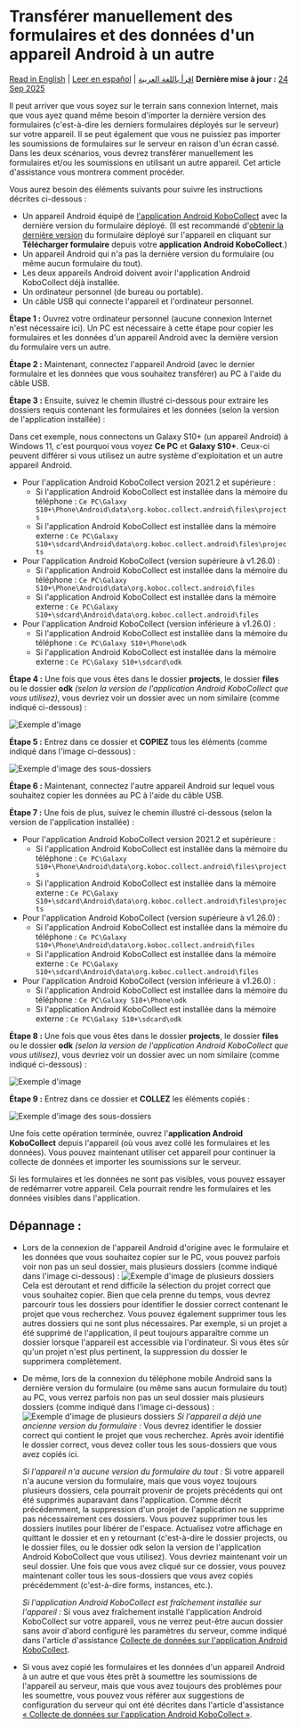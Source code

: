# Transférer manuellement des formulaires et des données d'un appareil Android à un autre
<a href="../transferring_forms.html">Read in English</a> | <a href="../es/transferring_forms.html">Leer en español</a> | <a href="../ar/transferring_forms.html">اقرأ باللغة العربية</a>
**Dernière mise à jour :** <a href="https://github.com/kobotoolbox/docs/blob/7def5f54e2441b05b4a2163e682bdd146fa781e1/source/transferring_forms.md" class="reference">24 Sep 2025</a>

Il peut arriver que vous soyez sur le terrain sans connexion Internet, mais que vous ayez quand même besoin d'importer la dernière version des formulaires (c'est-à-dire les derniers formulaires déployés sur le serveur) sur votre appareil. Il se peut également que vous ne puissiez pas importer les soumissions de formulaires sur le serveur en raison d'un écran cassé. Dans les deux scénarios, vous devrez transférer manuellement les formulaires et/ou les soumissions en utilisant un autre appareil. Cet article d'assistance vous montrera comment procéder.

Vous aurez besoin des éléments suivants pour suivre les instructions décrites ci-dessous :

-   Un appareil Android équipé de [l'application Android KoboCollect](kobocollect_on_android_latest.md) avec la dernière version du formulaire déployé. (Il est recommandé d'[obtenir la dernière version](https://support.kobotoolbox.org/fr/data_collection_kobocollect.html#downloading-forms) du formulaire déployé sur l'appareil en cliquant sur **Télécharger formulaire** depuis votre **application Android KoboCollect**.)
-   Un appareil Android qui n'a pas la dernière version du formulaire (ou même aucun formulaire du tout).
-   Les deux appareils Android doivent avoir l'application Android KoboCollect déjà installée.
-   Un ordinateur personnel (de bureau ou portable).
-   Un câble USB qui connecte l'appareil et l'ordinateur personnel.

**Étape 1 :** Ouvrez votre ordinateur personnel (aucune connexion Internet n'est nécessaire ici). Un PC est nécessaire à cette étape pour copier les formulaires et les données d'un appareil Android avec la dernière version du formulaire vers un autre.

**Étape 2 :** Maintenant, connectez l'appareil Android (avec le dernier formulaire et les données que vous souhaitez transférer) au PC à l'aide du câble USB.

**Étape 3 :** Ensuite, suivez le chemin illustré ci-dessous pour extraire les dossiers requis contenant les formulaires et les données (selon la version de l'application installée) :

<p class="note">
  Dans cet exemple, nous connectons un Galaxy S10+ (un appareil Android) à Windows 11, c'est pourquoi vous voyez <strong>Ce PC</strong> et <strong>Galaxy S10+</strong>. Ceux-ci peuvent différer si vous utilisez un autre système d'exploitation et un autre appareil Android.
</p>

-   Pour l'application Android KoboCollect version 2021.2 et supérieure :
    -   Si l'application Android KoboCollect est installée dans la mémoire du téléphone :
        `Ce PC\Galaxy S10+\Phone\Android\data\org.koboc.collect.android\files\projects`
    -   Si l'application Android KoboCollect est installée dans la mémoire externe :
        `Ce PC\Galaxy S10+\sdcard\Android\data\org.koboc.collect.android\files\projects`
-   Pour l'application Android KoboCollect (version supérieure à v1.26.0) :
    -   Si l'application Android KoboCollect est installée dans la mémoire du téléphone :
        `Ce PC\Galaxy S10+\Phone\Android\data\org.koboc.collect.android\files`
    -   Si l'application Android KoboCollect est installée dans la mémoire externe :
        `Ce PC\Galaxy S10+\sdcard\Android\data\org.koboc.collect.android\files`
-   Pour l'application Android KoboCollect (version inférieure à v1.26.0) :
    -   Si l'application Android KoboCollect est installée dans la mémoire du téléphone :
        `Ce PC\Galaxy S10+\Phone\odk`
    -   Si l'application Android KoboCollect est installée dans la mémoire externe :
        `Ce PC\Galaxy S10+\sdcard\odk`

**Étape 4 :** Une fois que vous êtes dans le dossier **projects**, le dossier **files** ou le dossier **odk** _(selon la version de l'application Android KoboCollect que vous utilisez)_, vous devriez voir un dossier avec un nom similaire (comme indiqué ci-dessous) :

![Exemple d'image](images/transferring_forms/sample_1_folder.png)

**Étape 5 :** Entrez dans ce dossier et **COPIEZ** tous les éléments (comme indiqué dans l'image ci-dessous) :

![Exemple d'image des sous-dossiers](images/transferring_forms/sub_folders.png)

**Étape 6 :** Maintenant, connectez l'autre appareil Android sur lequel vous souhaitez copier les données au PC à l'aide du câble USB.

**Étape 7 :** Une fois de plus, suivez le chemin illustré ci-dessous (selon la version de l'application installée) :

-   Pour l'application Android KoboCollect version 2021.2 et supérieure :
    -   Si l'application Android KoboCollect est installée dans la mémoire du téléphone :
        `Ce PC\Galaxy S10+\Phone\Android\data\org.koboc.collect.android\files\projects`
    -   Si l'application Android KoboCollect est installée dans la mémoire externe :
        `Ce PC\Galaxy S10+\sdcard\Android\data\org.koboc.collect.android\files\projects`
-   Pour l'application Android KoboCollect (version supérieure à v1.26.0) :
    -   Si l'application Android KoboCollect est installée dans la mémoire du téléphone :
        `Ce PC\Galaxy S10+\Phone\Android\data\org.koboc.collect.android\files`
    -   Si l'application Android KoboCollect est installée dans la mémoire externe :
        `Ce PC\Galaxy S10+\sdcard\Android\data\org.koboc.collect.android\files`
-   Pour l'application Android KoboCollect (version inférieure à v1.26.0) :
    -   Si l'application Android KoboCollect est installée dans la mémoire du téléphone :
        `Ce PC\Galaxy S10+\Phone\odk`
    -   Si l'application Android KoboCollect est installée dans la mémoire externe :
        `Ce PC\Galaxy S10+\sdcard\odk`

**Étape 8 :** Une fois que vous êtes dans le dossier **projects**, le dossier **files** ou le dossier **odk** _(selon la version de l'application Android KoboCollect que vous utilisez)_, vous devriez voir un dossier avec un nom similaire (comme indiqué ci-dessous) :

![Exemple d'image](images/transferring_forms/sample_2_folder.png)

**Étape 9 :** Entrez dans ce dossier et **COLLEZ** les éléments copiés :

![Exemple d'image des sous-dossiers](images/transferring_forms/sub_folders.png)

Une fois cette opération terminée, ouvrez l'**application Android KoboCollect** depuis l'appareil (où vous avez collé les formulaires et les données). Vous pouvez maintenant utiliser cet appareil pour continuer la collecte de données et importer les soumissions sur le serveur.

<p class="note">
  Si les formulaires et les données ne sont pas visibles, vous pouvez essayer de redémarrer votre appareil. Cela pourrait rendre les formulaires et les données visibles dans l'application.
</p>

## Dépannage :

-   Lors de la connexion de l'appareil Android d'origine avec le formulaire et les données que vous souhaitez copier sur le PC, vous pouvez parfois voir non pas un seul dossier, mais plusieurs dossiers (comme indiqué dans l'image ci-dessous) :
    ![Exemple d'image de plusieurs dossiers](images/transferring_forms/sample_many_folders.png)
    Cela est déroutant et rend difficile la sélection du projet correct que vous souhaitez copier. Bien que cela prenne du temps, vous devrez parcourir tous les dossiers pour identifier le dossier correct contenant le projet que vous recherchez. Vous pouvez également supprimer tous les autres dossiers qui ne sont plus nécessaires. Par exemple, si un projet a été supprimé de l'application, il peut toujours apparaître comme un dossier lorsque l'appareil est accessible via l'ordinateur. Si vous êtes sûr qu'un projet n'est plus pertinent, la suppression du dossier le supprimera complètement.

-   De même, lors de la connexion du téléphone mobile Android sans la dernière version du formulaire (ou même sans aucun formulaire du tout) au PC, vous verrez parfois non pas un seul dossier mais plusieurs dossiers (comme indiqué dans l'image ci-dessous) :
    ![Exemple d'image de plusieurs dossiers](images/transferring_forms/sample_many_folders.png)
    _Si l'appareil a déjà une ancienne version du formulaire :_ Vous devrez identifier le dossier correct qui contient le projet que vous recherchez. Après avoir identifié le dossier correct, vous devez coller tous les sous-dossiers que vous avez copiés ici.

    _Si l'appareil n'a aucune version du formulaire du tout :_ Si votre appareil n'a aucune version du formulaire, mais que vous voyez toujours plusieurs dossiers, cela pourrait provenir de projets précédents qui ont été supprimés auparavant dans l'application. Comme décrit précédemment, la suppression d'un projet de l'application ne supprime pas nécessairement ces dossiers. Vous pouvez supprimer tous les dossiers inutiles pour libérer de l'espace. Actualisez votre affichage en quittant le dossier et en y retournant (c'est-à-dire le dossier projects, ou le dossier files, ou le dossier odk selon la version de l'application Android KoboCollect que vous utilisez). Vous devriez maintenant voir un seul dossier. Une fois que vous avez cliqué sur ce dossier, vous pouvez maintenant coller tous les sous-dossiers que vous avez copiés précédemment (c'est-à-dire forms, instances, etc.).

    _Si l'application Android KoboCollect est fraîchement installée sur l'appareil :_ Si vous avez fraîchement installé l'application Android KoboCollect sur votre appareil, vous ne verrez peut-être aucun dossier sans avoir d'abord configuré les paramètres du serveur, comme indiqué dans l'article d'assistance [Collecte de données sur l'application Android KoboCollect](kobocollect_on_android_latest).

-   Si vous avez copié les formulaires et les données d'un appareil Android à un autre et que vous êtes prêt à soumettre les soumissions de l'appareil au serveur, mais que vous avez toujours des problèmes pour les soumettre, vous pouvez vous référer aux suggestions de configuration du serveur qui ont été décrites dans l'article d'assistance [« Collecte de données sur l'application Android KoboCollect »](kobocollect_on_android_latest).